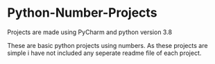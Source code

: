 # Python-Number-Projects
Projects are made using PyCharm and python version 3.8

These are basic python projects using numbers.
As these projects are simple i have not included any seperate readme file of each project.
